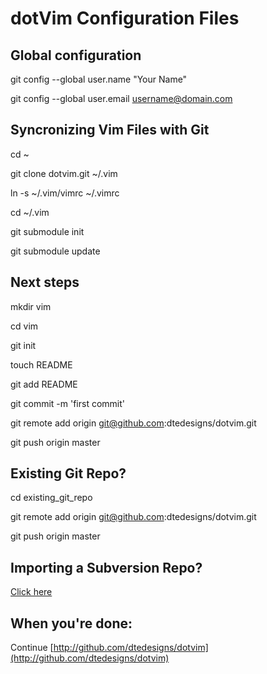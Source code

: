# dotVim Configuration Files


## Global configuration
git config --global user.name "Your Name"

git config --global user.email username@domain.com

        
## Syncronizing Vim Files with Git
cd ~

git clone dotvim.git ~/.vim

ln -s ~/.vim/vimrc ~/.vimrc


cd ~/.vim

git submodule init

git submodule update


## Next steps
mkdir vim

cd vim

git init

touch README

git add README

git commit -m 'first commit'

git remote add origin git@github.com:dtedesigns/dotvim.git

git push origin master

      
## Existing Git Repo?
cd existing_git_repo

git remote add origin git@github.com:dtedesigns/dotvim.git

git push origin master

      
## Importing a Subversion Repo?
[Click here](http://github.com/dtedesigns/dotvim/imports/new)
      
## When you're done:
Continue [http://github.com/dtedesigns/dotvim](http://github.com/dtedesigns/dotvim)

